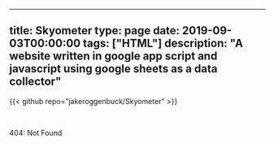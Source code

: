
---
title: Skyometer
type: page
date: 2019-09-03T00:00:00
tags: ["HTML"]
description: "A website written in google app script and javascript using google sheets as a data collector"
---

{{< github repo="jakeroggenbuck/Skyometer" >}}

<br>

404: Not Found
